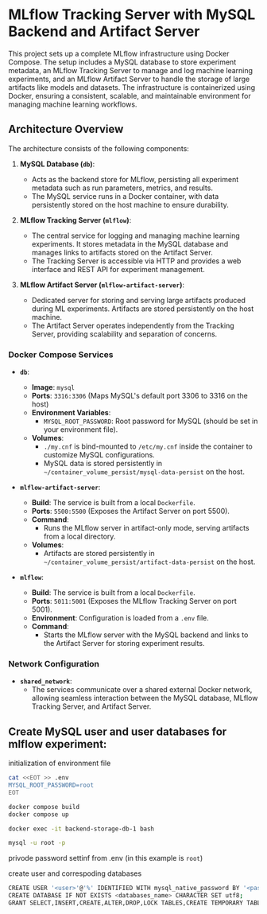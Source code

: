 # MLflow Tracking Server with MySQL Backend and Artifact Server

This project sets up a complete MLflow infrastructure using Docker Compose. The setup includes a MySQL database to store experiment metadata, an MLflow Tracking Server to manage and log machine learning experiments, and an MLflow Artifact Server to handle the storage of large artifacts like models and datasets. The infrastructure is containerized using Docker, ensuring a consistent, scalable, and maintainable environment for managing machine learning workflows.

## Architecture Overview

The architecture consists of the following components:

1. **MySQL Database (`db`)**: 
   - Acts as the backend store for MLflow, persisting all experiment metadata such as run parameters, metrics, and results.
   - The MySQL service runs in a Docker container, with data persistently stored on the host machine to ensure durability.

2. **MLflow Tracking Server (`mlflow`)**: 
   - The central service for logging and managing machine learning experiments. It stores metadata in the MySQL database and manages links to artifacts stored on the Artifact Server.
   - The Tracking Server is accessible via HTTP and provides a web interface and REST API for experiment management.

3. **MLflow Artifact Server (`mlflow-artifact-server`)**: 
   - Dedicated server for storing and serving large artifacts produced during ML experiments. Artifacts are stored persistently on the host machine.
   - The Artifact Server operates independently from the Tracking Server, providing scalability and separation of concerns.

### Docker Compose Services

- **`db`**: 
  - **Image**: `mysql`
  - **Ports**: `3316:3306` (Maps MySQL's default port 3306 to 3316 on the host)
  - **Environment Variables**:
    - `MYSQL_ROOT_PASSWORD`: Root password for MySQL (should be set in your environment file).
  - **Volumes**:
    - `./my.cnf` is bind-mounted to `/etc/my.cnf` inside the container to customize MySQL configurations.
    - MySQL data is stored persistently in `~/container_volume_persist/mysql-data-persist` on the host.

- **`mlflow-artifact-server`**:
  - **Build**: The service is built from a local `Dockerfile`.
  - **Ports**: `5500:5500` (Exposes the Artifact Server on port 5500).
  - **Command**: 
    - Runs the MLflow server in artifact-only mode, serving artifacts from a local directory.
  - **Volumes**:
    - Artifacts are stored persistently in `~/container_volume_persist/artifact-data-persist` on the host.

- **`mlflow`**:
  - **Build**: The service is built from a local `Dockerfile`.
  - **Ports**: `5011:5001` (Exposes the MLflow Tracking Server on port 5001).
  - **Environment**: Configuration is loaded from a `.env` file.
  - **Command**:
    - Starts the MLflow server with the MySQL backend and links to the Artifact Server for storing experiment results.

### Network Configuration

- **`shared_network`**:
  - The services communicate over a shared external Docker network, allowing seamless interaction between the MySQL database, MLflow Tracking Server, and Artifact Server.

## Create MySQL user and user databases for mlflow experiment:

initialization of environment file
```bash
cat <<EOT >> .env
MYSQL_ROOT_PASSWORD=root
EOT
```

```bash
docker compose build
docker compose up
```

```bash
docker exec -it backend-storage-db-1 bash
```

```bash
mysql -u root -p 
```
privode password settinf from .env (in this example is  `root`)

create user and correspoding databases
```bash
CREATE USER '<user>'@'%' IDENTIFIED WITH mysql_native_password BY '<passwd>';
CREATE DATABASE IF NOT EXISTS <databases_name> CHARACTER SET utf8;
GRANT SELECT,INSERT,CREATE,ALTER,DROP,LOCK TABLES,CREATE TEMPORARY TABLES, DELETE, UPDATE, EXECUTE, INDEX, REFERENCES ON <databases_name>.* TO '<user>'@'%';
```
